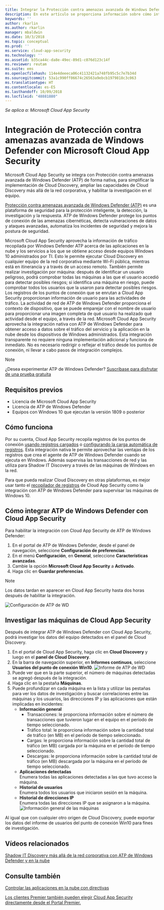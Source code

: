```yaml
---
title: Integrar la Protección contra amenazas avanzada de Windows Defender con Cloud App Security | Microsoft Docs
description: En este artículo se proporciona información sobre cómo integrar ATP de Windows Defender con la integración perfecta de Cloud App Security y la visibilidad mejorada de Shadow IT y la administración de riesgos.
keywords: ''
author: rkarlin
ms.author: rkarlin
manager: mbaldwin
ms.date: 10/3/2018
ms.topic: conceptual
ms.prod: ''
ms.service: cloud-app-security
ms.technology: ''
ms.assetid: b35ca44c-da8e-49ec-89d1-c076d123c14f
ms.reviewer: reutam
ms.suite: ems
ms.openlocfilehash: 114e4deeeca06c41132421a748fb95c5c7e7b34d
ms.sourcegitcommit: 53a1c990ff06674c26563a9ebcb1979818c3c063
ms.translationtype: HT
ms.contentlocale: es-ES
ms.lasthandoff: 10/09/2018
ms.locfileid: "48881880"
---
```

*Se aplica a: Microsoft Cloud App Security*


# <a name="windows-defender-advanced-threat-protection-integration-with-microsoft-cloud-app-security"></a>Integración de Protección contra amenazas avanzada de Windows Defender con Microsoft Cloud App Security

Microsoft Cloud App Security se integra con Protección contra amenazas avanzada de Windows Defender (ATP) de forma nativa, para simplificar la implementación de Cloud Discovery, ampliar las capacidades de Cloud Discovery más allá de la red corporativa, y habilitar la investigación en el equipo. 

[Protección contra amenazas avanzada de Windows Defender (ATP)](https://docs.microsoft.com/windows/security/threat-protection/windows-defender-atp/windows-defender-advanced-threat-protection) es una plataforma de seguridad para la protección inteligente, la detección, la investigación y la respuesta. ATP de Windows Defender protege los puntos de conexión de las amenazas cibernéticas, detecta vulneraciones de datos y ataques avanzadas, automatiza los incidentes de seguridad y mejora la postura de seguridad.

Microsoft Cloud App Security aprovecha la información de tráfico recopilada por Windows Defender ATP acerca de las aplicaciones en la nube y los servicios a los que se obtiene acceso desde equipos Windows 10 administrados por TI. Esto le permite ejecutar Cloud Discovery en cualquier equipo de la red corporativa mediante Wi-Fi pública, mientras está en itinerancia y a través de un acceso remoto. También permite realizar investigación por máquina: después de identificar un usuario peligroso, podrá comprobar todas las máquinas a las que el usuario accedió para detectar posibles riesgos; si identifica una máquina en riesgo, puede comprobar todos los usuarios que la usaron para detectar posibles riesgos. Los registros de los puntos de conexión que se enrutan a Cloud App Security proporcionan información de usuario para las actividades de tráfico. La actividad de red de ATP de Windows Defender proporciona el contexto de dispositivo, que se puede emparejar con el nombre de usuario para proporcionar una imagen completa de qué usuario ha realizado qué actividad desde el equipo, a través de la red. Microsoft Cloud App Security aprovecha la integración nativa con ATP de Windows Defender para obtener acceso a datos sobre el tráfico del servicio y la aplicación en la nube desde los dispositivos de Windows administrados. Esta integración transparente no requiere ninguna implementación adicional y funciona de inmediato. No es necesario redirigir o reflejar el tráfico desde los puntos de conexión, ni llevar a cabo pasos de integración complejos.

> [!NOTE]
> ¿Desea experimentar ATP de Windows Defender? [Suscríbase para disfrutar de una prueba gratuita](https://www.microsoft.com/WindowsForBusiness/windows-atp?ocid=docs-wdatp-assignaccess-abovefoldlink)
>


## <a name="prerequisites"></a>Requisitos previos

- Licencia de Microsoft Cloud App Security
- Licencia de ATP de Windows Defender
- Equipos con Windows 10 que ejecutan la versión 1809 o posterior


## <a name="how-it-works"></a>Cómo funciona

Por su cuenta, Cloud App Security recopila registros de los puntos de conexión [usando registros cargados](create-snapshot-cloud-discovery-reports.md) o [configurando la carga automática de registros](discovery-docker.md). Esta integración nativa le permite aprovechar las ventajas de los registros que crea el agente de ATP de Windows Defender cuando se ejecuta en Windows. Además supervisa las transacciones de red y las utiliza para Shadow IT Discovery a través de las máquinas de Windows en la red. 

Para que pueda realizar Cloud Discovery en otras plataformas, es mejor usar tanto el [recopilador de registros](discovery-docker.md) de Cloud App Security como la integración con ATP de Windows Defender para supervisar las máquinas de Windows 10.


## <a name="how-to-integrate-windows-defender-atp-with-cloud-app-security"></a>Cómo integrar ATP de Windows Defender con Cloud App Security

Para habilitar la integración con Cloud App Security de ATP de Windows Defender:

1. En el portal de ATP de Windows Defender, desde el panel de navegación, seleccione **Configuración de preferencias**.
2. En el menú **Configuración**, en **General**, seleccione **Características avanzadas**.
3. Cambie la opción **Microsoft Cloud App Security** a **Activado**.
4. Haga clic en **Guardar preferencias**.

>[!NOTE]
> Los datos tardan en aparecer en Cloud App Security hasta dos horas después de habilitar la integración.
>

   ![Configuración de ATP de WD](./media/wdatp-settings.png)

## <a name="investigate-machines-in-cloud-app-security"></a>Investigar las máquinas de Cloud App Security

Después de integrar ATP de Windows Defender con Cloud App Security, podrá investigar los datos del equipo detectados en el panel de Cloud Discovery.

1. En el portal de Cloud App Security, haga clic en **Cloud Discovery** y luego en el **panel de Cloud Discovery**.
2. En la barra de navegación superior, en **Informes continuos**, seleccione **Usuarios del punto de conexión Win10**.
  ![Informe de ATP de WD](./media/win10-dashboard-report.png)
4. Puede ver que en la parte superior, el número de máquinas detectadas se agregó después de la integración.
5. Haga clic en la pestaña **Máquinas**.
6. Puede profundizar en cada máquina en la lista y utilizar las pestañas para ver los datos de investigación y buscar correlaciones entre las máquinas y los usuarios, las direcciones IP y las aplicaciones que están implicadas en incidentes:
   - **Información general**
      - Transacciones: le proporciona información sobre el número de transacciones que tuvieron lugar en el equipo en el período de tiempo seleccionado.
      - Tráfico total: le proporciona información sobre la cantidad total de tráfico (en MB) en el período de tiempo seleccionado.
     - Cargas: le proporciona información sobre la cantidad total de tráfico (en MB) cargada por la máquina en el período de tiempo seleccionado.
     - Descargas: le proporciona información sobre la cantidad total de tráfico (en MB) descargada por la máquina en el período de tiempo seleccionado.
   - **Aplicaciones detectadas**<br>
  Enumera todas las aplicaciones detectadas a las que tuvo acceso la máquina.
   - **Historial de usuarios**<br>
    Enumera todos los usuarios que iniciaron sesión en la máquina.
   - **Historial de direcciones IP**<br>
    Enumera todas las direcciones IP que se asignaron a la máquina.
 ![Información general de las máquinas](./media/machines-overview.png)
 

Al igual que con cualquier otro origen de Cloud Discovery, puede exportar los datos del informe de usuarios del punto de conexión Win10 para fines de investigación. 


## <a name="related-videos"></a>Vídeos relacionados  
[Shadow IT Discovery más allá de la red corporativa con ATP de Windows Defender y en la nube](https://www.youtube.com/watch?v=f8hbvbY1Hnc)  

## <a name="see-also"></a>Consulte también  
[Controlar las aplicaciones en la nube con directivas](control-cloud-apps-with-policies.md)   

[Los clientes Premier también pueden elegir Cloud App Security directamente desde el Portal Premier.](https://premier.microsoft.com/)  
  
